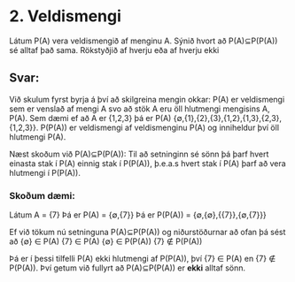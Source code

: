 # 2. Veldismengi 
Látum P(A) vera veldismengið af menginu A. Sýnið hvort að P(A)⊆P(P(A)) sé alltaf það sama. Rökstyðjið af hverju eða af hverju ekki

## Svar: 
Við skulum fyrst byrja á því að skilgreina mengin okkar: 
P(A) er veldismengi sem er venslað af mengi A svo að stök A eru öll hlutmengi mengisins A, P(A). Sem dæmi ef að A er {1,2,3} þá er P(A) {∅,{1},{2},{3},{1,2},{1,3},{2,3},{1,2,3}}.
P(P(A)) er veldismengi af veldismenginu P(A) og inniheldur því öll hlutmengi P(A).

Næst skoðum við P(A)⊆P(P(A)): 
Til að setninginn sé sönn þá þarf hvert einasta stak í P(A) einnig stak í P(P(A)), þ.e.a.s hvert stak í P(A) þarf að vera hlutmengi í P(P(A)). 

### Skoðum dæmi: 
Látum A = {7}
Þá er P(A) = {∅,{7}}
Þá er P(P(A)) = {∅,{∅},{{7}},{∅,{7}}}

Ef við tökum nú setninguna P(A)⊆P(P(A)) og niðurstöðurnar að ofan þá sést að 
    {∅} ∈ P(A)
    {7} ∈ P(A)
    {∅} ∈ P(P(A))
    {7} ∉ P(P(A))


Þá er í þessi tilfelli P(A) ekki hlutmengi af P(P(A)), því {7} ∈ P(A) en {7} ∉ P(P(A)). Því getum við fullyrt að P(A)⊆P(P(A)) er **ekki** alltaf sönn. 
